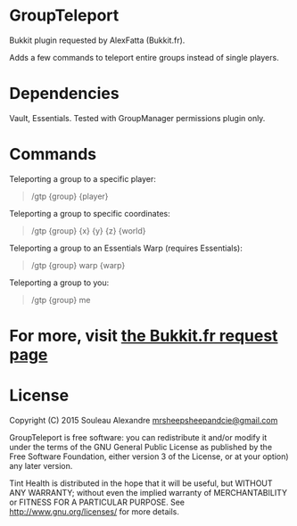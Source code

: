 # GroupTeleport
Bukkit plugin requested by AlexFatta (Bukkit.fr).

Adds a few commands to teleport entire groups instead of single players.

# Dependencies
Vault, Essentials. Tested with GroupManager permissions plugin only.

# Commands
Teleporting a group to a specific player:
> /gtp {group} {player}

Teleporting a group to specific coordinates:
> /gtp {group} {x} {y} {z} {world}

Teleporting a group to an Essentials Warp (requires Essentials):
> /gtp {group} warp {warp}

Teleporting a group to you:
> /gtp {group} me

# For more, visit [the Bukkit.fr request page](http://www.bukkit.fr/index.php/topic/17761-comment-t%C3%A9l%C3%A9porter-tout-un-grade-groupmanager/)

# License
Copyright (C) 2015  Souleau Alexandre <mrsheepsheepandcie@gmail.com>

GroupTeleport is free software: you can redistribute it and/or modify it under the terms of the GNU General Public License as published by
the Free Software Foundation, either version 3 of the License, or at your option) any later version.

Tint Health is distributed in the hope that it will be useful, but WITHOUT ANY WARRANTY; without even the implied warranty of MERCHANTABILITY or FITNESS FOR A PARTICULAR PURPOSE. See <http://www.gnu.org/licenses/> for more details.
